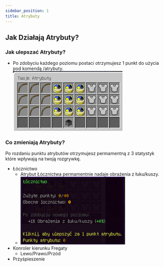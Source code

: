 ```yaml
---
sidebar_position: 1
title: Atrybuty
---
```

## Jak Działają Atrybuty?

### Jak ulepszać Atrybuty?
- Po zdobyciu każdego poziomu postaci otrzymujesz 1 punkt do użycia pod komendą /atrybuty. ![Atrybuty](./img/atrybuty.png)
### Co zmieniają Atrybuty?
Po rozdaniu punktu atrybutów otrzymujesz permamentną z 3 statystyk które wpływają na twoją rozgrywkę.
- Łócznictwo
	- Atrybut Łócznictwa permamentnie nadaje obrażenia z łuku/kuszy. 
	- ![Atrybuty](./img/locznik.png)
- Konroler kierunku Fregaty
	- Lewo/Prawo/Przód
- Przyśpieszenie